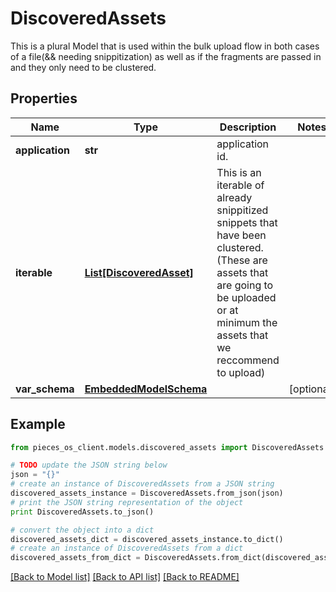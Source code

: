 # DiscoveredAssets

This is a plural Model that is used within the bulk upload flow in both cases of a file(&& needing snippitization) as well as if the fragments are passed in and they only need to be clustered.

## Properties
Name | Type | Description | Notes
------------ | ------------- | ------------- | -------------
**application** | **str** | application id. | 
**iterable** | [**List[DiscoveredAsset]**](DiscoveredAsset.md) | This is an iterable of already snippitized snippets that have been clustered.(These are assets that are going to be uploaded or at minimum the assets that we reccommend to upload) | 
**var_schema** | [**EmbeddedModelSchema**](EmbeddedModelSchema.md) |  | [optional] 

## Example

```python
from pieces_os_client.models.discovered_assets import DiscoveredAssets

# TODO update the JSON string below
json = "{}"
# create an instance of DiscoveredAssets from a JSON string
discovered_assets_instance = DiscoveredAssets.from_json(json)
# print the JSON string representation of the object
print DiscoveredAssets.to_json()

# convert the object into a dict
discovered_assets_dict = discovered_assets_instance.to_dict()
# create an instance of DiscoveredAssets from a dict
discovered_assets_from_dict = DiscoveredAssets.from_dict(discovered_assets_dict)
```
[[Back to Model list]](../README.md#documentation-for-models) [[Back to API list]](../README.md#documentation-for-api-endpoints) [[Back to README]](../README.md)


